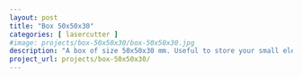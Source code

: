 ```yaml
---
layout: post
title: "Box 50x50x30"
categories: [ lasercutter ]
#image: projects/box-50x50x30/box-50x50x30.jpg
description: "A box of size 50x50x30 mm. Useful to store your small electronics."
project_url: projects/box-50x50x30/
---
```



